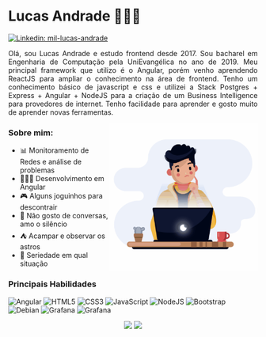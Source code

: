 # Lucas Andrade 👨🏽‍💻
[![Linkedin: mil-lucas-andrade](https://img.shields.io/badge/-Lucas%20Andrade-blue?style=flat-square&logo=Linkedin&logoColor=white&link=https://www.linkedin.com/in/mil-lucas-andrade/)](https://www.linkedin.com/in/mil-lucas-andrade/)

<p style="text-align: justify">Olá, sou Lucas Andrade e estudo frontend desde 2017. Sou bacharel em Engenharia de Computação pela UniEvangélica no ano de 2019. Meu principal framework que utilizo é o Angular, porém venho aprendendo ReactJS para ampliar o conhecimento na área de frontend. Tenho um conhecimento básico de javascript e css e utilizei a Stack Postgres + Express + Angular + NodeJS para a criação de um Business Intelligence para provedores de internet. Tenho facilidade para aprender e gosto muito de aprender novas ferramentas. </p>

<img src="image.gif" align="right" width="300">

### Sobre mim:
- 📊 Monitoramento de Redes e análise de problemas
- 👨🏽‍💻 Desenvolvimento em Angular
- 🎮 Alguns joguinhos para descontrair
- 🙊 Não gosto de conversas, amo o silêncio
- ⛺ Acampar e observar os astros
- 🏹 Seriedade em qual situação

### Principais Habilidades
<p align="left"> 
  <img src="https://icongr.am/devicon/angularjs-plain.svg?size=38&color=a80030" alt="Angular"/> 
  <img src="https://icongr.am/devicon/html5-original-wordmark.svg?size=40&color=currentColor" alt="HTML5"/>
  <img src="https://icongr.am/devicon/css3-original-wordmark.svg?size=40&color=currentColor" alt="CSS3"/>
  <img src="https://icongr.am/devicon/javascript-original.svg?size=35&color=currentColor" alt="JavaScript"/>
  <img src="https://icongr.am/devicon/nodejs-original.svg?size=40&color=currentColor" alt="NodeJS"/>
  <img src="https://icongr.am/devicon/bootstrap-plain-wordmark.svg?size=40&color=4e1d58" alt="Bootstrap"/>
  <img src="https://icongr.am/devicon/debian-original.svg?size=38&color=a80030" alt="Debian"/>
  <img src="https://grafana.com/static/assets/img/fav32.png" alt="Grafana"/>
  <img src="https://assets.zabbix.com/dist/images/fd87efa6da9bed3fd8c9cfb442a3d537.svg" width="100" alt="Grafana"/>

</p>

<div style="text-align: center">
    <img height="150em" src="https://github-readme-stats.vercel.app/api?username=miluksandrades&theme=dracula&show_icons=true"/>
    <img height="150em" src="https://github-readme-stats.vercel.app/api/top-langs/?username=miluksandrades&layout=compact&theme=dracula"/>
</div>
